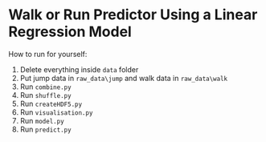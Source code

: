 # Walk or Run Predictor Using a Linear Regression Model

How to run for yourself:
1. Delete everything inside `data` folder
2. Put jump data in `raw_data\jump` and walk data in `raw_data\walk`
3. Run `combine.py`
4. Run `shuffle.py`
5. Run `createHDF5.py`
6. Run `visualisation.py`
7. Run `model.py`
8. Run `predict.py`
